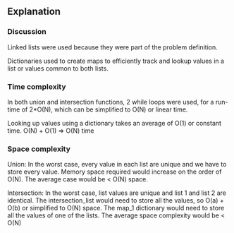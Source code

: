 ## Explanation

### Discussion 

Linked lists were used because they were part of the problem definition.

Dictionaries used to create maps to efficiently track and 
lookup values in a list or values common to both lists. 

### Time complexity

In both union and intersection functions, 2 while loops were used, for a run-time of 2*O(N), which can be simplified to O(N) or linear time.

Looking up values using a dictionary takes an average of O(1) or constant time. O(N) + O(1) => O(N) time

### Space complexity

Union:
In the worst case, every value in each list are unique and we have to store every value. Memory space required would increase 
on the order of O(N). The average case would be < O(N) space.

Intersection:
In the worst case, list values are unique and list 1 and list 2 are identical. The intersection_list would need to store all the values, so O(a) + O(b) or simplified to O(N) space. The map_1 dictionary would need to store all the values of one of the lists. The average space complexity would 
be < O(N)
